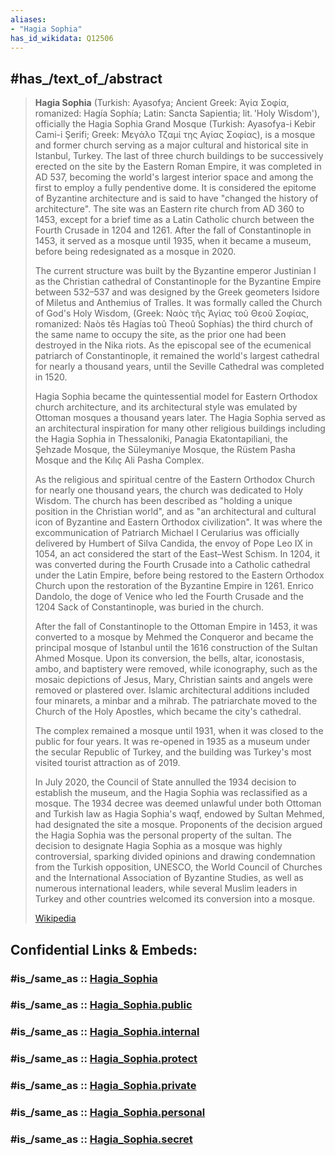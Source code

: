 ```yaml
---
aliases:
- "Hagia Sophia"
has_id_wikidata: Q12506
---
```


## #has_/text_of_/abstract 

> **Hagia Sophia** (Turkish: Ayasofya; Ancient Greek: Ἁγία Σοφία, romanized: Hagía Sophía; Latin: Sancta Sapientia; lit. 'Holy Wisdom'), officially the Hagia Sophia Grand Mosque (Turkish: Ayasofya-i Kebir Cami-i Şerifi; Greek: Μεγάλο Τζαμί της Αγίας Σοφίας), is a mosque and former church serving as a major cultural and historical site in Istanbul, Turkey. The last of three church buildings to be successively erected on the site by the Eastern Roman Empire, it was completed in AD 537, becoming the world's largest interior space and among the first to employ a fully pendentive dome. It is considered the epitome of Byzantine architecture and is said to have "changed the history of architecture". The site was an Eastern rite church from AD 360 to 1453, except for a brief time as a Latin Catholic church between the Fourth Crusade in 1204 and 1261. After the fall of Constantinople in 1453, it served as a mosque until 1935, when it became a museum, before being redesignated as a mosque in 2020.
>
> The current structure was built by the Byzantine emperor Justinian I as the Christian cathedral of Constantinople for the Byzantine Empire between 532–537 and was designed by the Greek geometers Isidore of Miletus and Anthemius of Tralles. It was formally called the Church of God's Holy Wisdom, (Greek: Ναὸς τῆς Ἁγίας τοῦ Θεοῦ Σοφίας, romanized: Naòs tês Hagías toû Theoû Sophías) the third church of the same name to occupy the site, as the prior one had been destroyed in the Nika riots. As the episcopal see of the ecumenical patriarch of Constantinople, it remained the world's largest cathedral for nearly a thousand years, until the Seville Cathedral was completed in 1520.
>
> Hagia Sophia became the quintessential model for Eastern Orthodox church architecture, and its architectural style was emulated by Ottoman mosques a thousand years later. The Hagia Sophia served as an architectural inspiration for many other religious buildings including the Hagia Sophia in Thessaloniki, Panagia Ekatontapiliani, the Şehzade Mosque, the Süleymaniye Mosque, the Rüstem Pasha Mosque and the Kılıç Ali Pasha Complex.
>
> As the religious and spiritual centre of the Eastern Orthodox Church for nearly one thousand years, the church was dedicated to Holy Wisdom. The church has been described as "holding a unique position in the Christian world", and as "an architectural and cultural icon of Byzantine and Eastern Orthodox civilization". It was where the excommunication of Patriarch Michael I Cerularius was officially delivered by Humbert of Silva Candida, the envoy of Pope Leo IX in 1054, an act considered the start of the East–West Schism. In 1204, it was converted during the Fourth Crusade into a Catholic cathedral under the Latin Empire, before being restored to the Eastern Orthodox Church upon the restoration of the Byzantine Empire in 1261. Enrico Dandolo, the doge of Venice who led the Fourth Crusade and the 1204 Sack of Constantinople, was buried in the church.
>
> After the fall of Constantinople to the Ottoman Empire in 1453, it was converted to a mosque by Mehmed the Conqueror and became the principal mosque of Istanbul until the 1616 construction of the Sultan Ahmed Mosque. Upon its conversion, the bells, altar, iconostasis, ambo, and baptistery were removed, while iconography, such as the mosaic depictions of Jesus, Mary, Christian saints and angels were removed or plastered over. Islamic architectural additions included four minarets, a minbar and a mihrab.  The patriarchate moved to the Church of the Holy Apostles, which became the city's cathedral.
>
> The complex remained a mosque until 1931, when it was closed to the public for four years. It was re-opened in 1935 as a museum under the secular Republic of Turkey, and the building was Turkey's most visited tourist attraction as of 2019.
>
> In July 2020, the Council of State annulled the 1934 decision to establish the museum, and the Hagia Sophia was reclassified as a mosque. The 1934 decree was deemed unlawful under both Ottoman and Turkish law as Hagia Sophia's waqf, endowed by Sultan Mehmed, had designated the site a mosque. Proponents of the decision argued the Hagia Sophia was the personal property of the sultan. The decision to designate Hagia Sophia as a mosque was highly controversial, sparking divided opinions and drawing condemnation from the Turkish opposition, UNESCO, the World Council of Churches and the International Association of Byzantine Studies, as well as numerous international leaders, while several Muslim leaders in Turkey and other countries welcomed its conversion into a mosque.
>
> [Wikipedia](https://en.wikipedia.org/wiki/Hagia%20Sophia) 


## Confidential Links & Embeds: 

### #is_/same_as :: [Hagia_Sophia](Hagia_Sophia.md) 

### #is_/same_as :: [Hagia_Sophia.public](/_public/Technology/Construction/Architecture/Hagia_Sophia.public.md) 

### #is_/same_as :: [Hagia_Sophia.internal](/_internal/Technology/Construction/Architecture/Hagia_Sophia.internal.md) 

### #is_/same_as :: [Hagia_Sophia.protect](/_protect/Technology/Construction/Architecture/Hagia_Sophia.protect.md) 

### #is_/same_as :: [Hagia_Sophia.private](/_private/Technology/Construction/Architecture/Hagia_Sophia.private.md) 

### #is_/same_as :: [Hagia_Sophia.personal](/_personal/Technology/Construction/Architecture/Hagia_Sophia.personal.md) 

### #is_/same_as :: [Hagia_Sophia.secret](/_secret/Technology/Construction/Architecture/Hagia_Sophia.secret.md)

